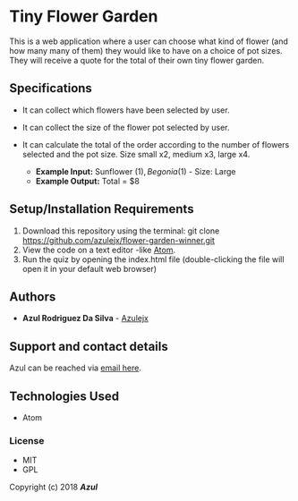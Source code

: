 # Tiny Flower Garden

This is a web application where a user can choose what kind of flower (and how many many of them) they would like to have on a choice of pot sizes. They will receive a quote for the total of their own tiny flower garden.

## Specifications

* It can collect which flowers have been selected by user.

* It can collect the size of the flower pot selected by user.

* It can calculate the total of the order according to the number of flowers selected and the pot size. Size small x2, medium x3, large x4.
  * **Example Input:** Sunflower ($1), Begonia ($1) - Size: Large
  * **Example Output:** Total = $8

## Setup/Installation Requirements

1. Download this repository using the terminal: git clone https://github.com/azulejx/flower-garden-winner.git
2. View the code on a text editor -like [Atom](https://atom.io/).
3. Run the quiz by opening the index.html file (double-clicking the file will open it in your default web browser)

## Authors

* **Azul Rodriguez Da Silva** - [Azulejx](https://github.com/azulejx)

## Support and contact details

Azul can be reached via [email here](mailto:azulejx@gmail.com).

## Technologies Used

* Atom

### License

* MIT
* GPL

Copyright (c) 2018 **_Azul_**

